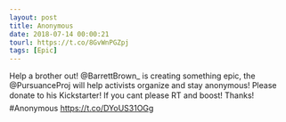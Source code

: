 ```yaml
---
layout: post
title: Anonymous
date: 2018-07-14 00:00:21
tourl: https://t.co/8GvWnPGZpj
tags: [Epic]
---
```

Help a brother out! @BarrettBrown_ is creating something epic, the @PursuanceProj will help activists organize and stay anonymous! Please donate to his Kickstarter! If you cant please RT and boost! Thanks! #Anonymous 
https://t.co/DYoUS31OGg